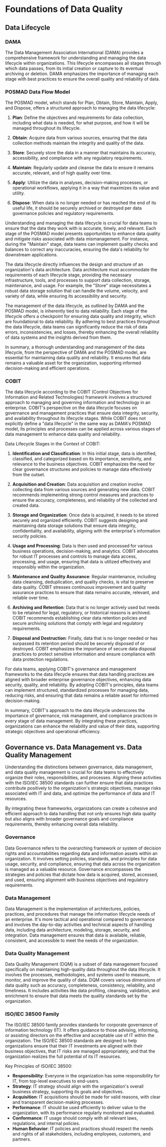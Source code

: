 # Foundations of Data Quality

## Data Lifecycle

### DAMA

The Data Management Association International (DAMA) provides a comprehensive framework for understanding and managing the data lifecycle within organizations. This lifecycle encompasses all stages through which data passes, from its initial creation or capture to its eventual archiving or deletion. DAMA emphasizes the importance of managing each stage with best practices to ensure the overall quality and reliability of data.

### POSMAD Data Flow Model

The POSMAD model, which stands for Plan, Obtain, Store, Maintain, Apply, and Dispose, offers a structured approach to managing the data lifecycle:

1. **Plan**:
Define the objectives and requirements for data collection, including what data is needed, for what purpose, and how it will be managed throughout its lifecycle.

2. **Obtain**:
Acquire data from various sources, ensuring that the data collection methods maintain the integrity and quality of the data.

3. **Store**:
Securely store the data in a manner that maintains its accuracy, accessibility, and compliance with any regulatory requirements.

4. **Maintain**:
Regularly update and cleanse the data to ensure it remains accurate, relevant, and of high quality over time.

5. **Apply**:
Utilize the data in analyses, decision-making processes, or operational workflows, applying it in a way that maximizes its value and utility.

6. **Dispose**:
When data is no longer needed or has reached the end of its useful life, it should be securely archived or destroyed per data governance policies and regulatory requirements.

Understanding and managing the data lifecycle is crucial for data teams to ensure that the data they work with is accurate, timely, and relevant. Each stage of the POSMAD model presents opportunities to enhance data quality and mitigate risks associated with data mismanagement. For instance, during the "Maintain" stage, data teams can implement quality checks and balances to correct any inaccuracies, ensuring the data's reliability for downstream applications.

The data lifecycle directly influences the design and structure of an organization's data architecture. Data architecture must accommodate the requirements of each lifecycle stage, providing the necessary infrastructure, tools, and processes to support data collection, storage, maintenance, and usage. For example, the "Store" stage necessitates a robust data storage solution that can handle the volume, velocity, and variety of data, while ensuring its accessibility and security.

The management of the data lifecycle, as outlined by DAMA and the POSMAD model, is inherently tied to data reliability. Each stage of the lifecycle offers a checkpoint for ensuring data quality and integrity, which are foundational to data reliability. By adhering to best practices throughout the data lifecycle, data teams can significantly reduce the risk of data errors, inconsistencies, and losses, thereby enhancing the overall reliability of data systems and the insights derived from them.

In summary, a thorough understanding and management of the data lifecycle, from the perspective of DAMA and the POSMAD model, are essential for maintaining data quality and reliability. It ensures that data remains a valuable asset for the organization, supporting informed decision-making and efficient operations.

### COBIT

The data lifecycle according to the COBIT (Control Objectives for Information and Related Technologies) framework involves a structured approach to managing and governing information and technology in an enterprise. COBIT's perspective on the data lifecycle focuses on governance and management practices that ensure data integrity, security, and availability throughout its lifecycle stages. While COBIT does not explicitly define a "data lifecycle" in the same way as DAMA's POSMAD model, its principles and processes can be applied across various stages of data management to enhance data quality and reliability.

Data Lifecycle Stages in the Context of COBIT:

1. **Identification and Classification**:
In this initial stage, data is identified, classified, and categorized based on its importance, sensitivity, and relevance to the business objectives. COBIT emphasizes the need for clear governance structures and policies to manage data effectively from the outset.

2. **Acquisition and Creation**:
Data acquisition and creation involve collecting data from various sources and generating new data. COBIT recommends implementing strong control measures and practices to ensure the accuracy, completeness, and reliability of the collected and created data.

3. **Storage and Organization**:
Once data is acquired, it needs to be stored securely and organized efficiently. COBIT suggests designing and maintaining data storage solutions that ensure data integrity, confidentiality, and availability, aligning with the enterprise's information security policies.

4. **Usage and Processing**:
Data is then used and processed for various business operations, decision-making, and analytics. COBIT advocates for robust IT processes and controls to manage data access, processing, and usage, ensuring that data is utilized effectively and responsibly within the organization.

5. **Maintenance and Quality Assurance**:
Regular maintenance, including data cleansing, deduplication, and quality checks, is vital to preserve data quality. COBIT stresses continuous improvement and quality assurance practices to ensure that data remains accurate, relevant, and reliable over time.

6. **Archiving and Retention**:
Data that is no longer actively used but needs to be retained for legal, regulatory, or historical reasons is archived. COBIT recommends establishing clear data retention policies and secure archiving solutions that comply with legal and regulatory requirements.

7. **Disposal and Destruction**:
Finally, data that is no longer needed or has surpassed its retention period should be securely disposed of or destroyed. COBIT emphasizes the importance of secure data disposal practices to protect sensitive information and ensure compliance with data protection regulations.

For data teams, applying COBIT's governance and management frameworks to the data lifecycle ensures that data handling practices are aligned with broader enterprise governance objectives, enhancing data security, quality, and reliability. By adopting COBIT's principles, data teams can implement structured, standardized processes for managing data, reducing risks, and ensuring that data remains a reliable asset for informed decision-making.

In summary, COBIT's approach to the data lifecycle underscores the importance of governance, risk management, and compliance practices in every stage of data management. By integrating these practices, organizations can enhance the reliability and value of their data, supporting strategic objectives and operational efficiency.

## Governance vs. Data Management vs. Data Quality Management

Understanding the distinctions between governance, data management, and data quality management is crucial for data teams to effectively organize their roles, responsibilities, and processes. Aligning these activities with the ISO/IEC 38500 standards can further ensure that data practices contribute positively to the organization's strategic objectives, manage risks associated with IT and data, and optimize the performance of data and IT resources.

By integrating these frameworks, organizations can create a cohesive and efficient approach to data handling that not only ensures high data quality but also aligns with broader governance goals and compliance requirements, thereby enhancing overall data reliability.

### Governance

Data Governance refers to the overarching framework or system of decision rights and accountabilities regarding data and information assets within an organization. It involves setting policies, standards, and principles for data usage, security, and compliance, ensuring that data across the organization is managed as a valuable resource. Governance encompasses the strategies and policies that dictate how data is acquired, stored, accessed, and used, ensuring alignment with business objectives and regulatory requirements.

### Data Management

Data Management is the implementation of architectures, policies, practices, and procedures that manage the information lifecycle needs of an enterprise. It's more tactical and operational compared to governance and involves the day-to-day activities and technical aspects of handling data, including data architecture, modeling, storage, security, and integration. Data management ensures that data is available, reliable, consistent, and accessible to meet the needs of the organization.

### Data Quality Management

Data Quality Management (DQM) is a subset of data management focused specifically on maintaining high-quality data throughout the data lifecycle. It involves the processes, methodologies, and systems used to measure, monitor, and improve the quality of data. DQM covers various dimensions of data quality such as accuracy, completeness, consistency, reliability, and timeliness. It includes activities like data profiling, cleansing, validation, and enrichment to ensure that data meets the quality standards set by the organization.

### ISO/IEC 38500 Family

The ISO/IEC 38500 family provides standards for corporate governance of information technology (IT). It offers guidance to those advising, informing, or assisting directors on the effective and acceptable use of IT within the organization. The ISO/IEC 38500 standards are designed to help organizations ensure that their IT investments are aligned with their business objectives, that IT risks are managed appropriately, and that the organization realizes the full potential of its IT resources.

Key Principles of ISO/IEC 38500:

* **Responsibility**: Everyone in the organization has some responsibility for IT, from top-level executives to end-users.
* **Strategy**: IT strategy should align with the organization's overall business strategy, supporting its goals and objectives.
* **Acquisition**: IT acquisitions should be made for valid reasons, with clear and transparent decision-making processes.
* **Performance**: IT should be used efficiently to deliver value to the organization, with its performance regularly monitored and evaluated.
* **Conformance**: IT usage should comply with all relevant laws, regulations, and internal policies.
* **Human Behavior**: IT policies and practices should respect the needs and rights of all stakeholders, including employees, customers, and partners.
